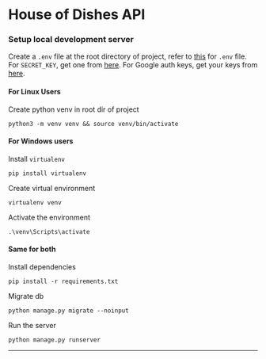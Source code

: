 # House of Dishes API

### Setup local development server
Create a `.env` file at the root directory of project, refer to [this](./.env.example) for `.env` file. 
For `SECRET_KEY`, get one from [here](https://djecrety.ir/).
For Google auth keys, get your keys from [here](https://console.cloud.google.com/apis/credentials).
#### For Linux Users
Create python venv in root dir of project
```
python3 -m venv venv && source venv/bin/activate
```
#### For Windows users
Install `virtualenv`
```
pip install virtualenv
```
Create virtual environment
```
virtualenv venv
```
Activate the environment
```
.\venv\Scripts\activate
```
#### Same for both
Install dependencies
```
pip install -r requirements.txt
```
Migrate db
```
python manage.py migrate --noinput
```
Run the server
```
python manage.py runserver
```
---